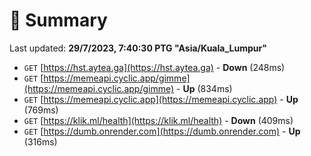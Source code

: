 # 📖 Summary
Last updated: **29/7/2023, 7:40:30 PTG "Asia/Kuala_Lumpur"**

- `GET` [https://hst.aytea.ga](https://hst.aytea.ga) - **Down** (248ms)
- `GET` [https://memeapi.cyclic.app/gimme](https://memeapi.cyclic.app/gimme) - **Up** (834ms)
- `GET` [https://memeapi.cyclic.app](https://memeapi.cyclic.app) - **Up** (769ms)
- `GET` [https://klik.ml/health](https://klik.ml/health) - **Down** (409ms)
- `GET` [https://dumb.onrender.com](https://dumb.onrender.com) - **Up** (316ms)
